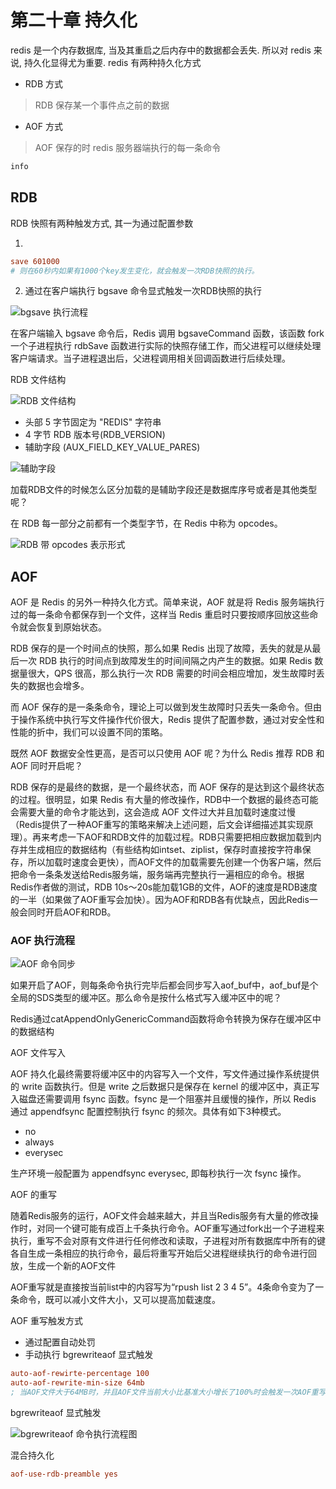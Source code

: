 # 第二十章 持久化

redis 是一个内存数据库, 当及其重启之后内存中的数据都会丢失. 所以对 redis 来说, 持久化显得尤为重要. redis 有两种持久化方式

- RDB 方式
> RDB 保存某一个事件点之前的数据
- AOF 方式
> AOF 保存的时 redis 服务器端执行的每一条命令

```bash
info
```

## RDB

RDB 快照有两种触发方式, 其一为通过配置参数

1. 
```ini
save 601000
# 则在60秒内如果有1000个key发生变化，就会触发一次RDB快照的执行。
```

2. 通过在客户端执行 bgsave 命令显式触发一次RDB快照的执行

![bgsave 执行流程](https://shubuzuo.coding.net/p/image-host/d/image-host/git/raw/master/images/2022-07/2022-07-19/pic_1658184792980-7.png)  

在客户端输入 bgsave 命令后，Redis 调用 bgsaveCommand 函数，该函数 fork 一个子进程执行 rdbSave 函数进行实际的快照存储工作，而父进程可以继续处理客户端请求。当子进程退出后，父进程调用相关回调函数进行后续处理。

RDB 文件结构

![RDB 文件结构](https://shubuzuo.coding.net/p/image-host/d/image-host/git/raw/master/images/2022-07/2022-07-19/pic_1658184856706-16.png)  

- 头部 5 字节固定为 "REDIS" 字符串
- 4 字节 RDB 版本号(RDB_VERSION)
- 辅助字段 (AUX_FIELD_KEY_VALUE_PARES)

![辅助字段](https://shubuzuo.coding.net/p/image-host/d/image-host/git/raw/master/images/2022-07/2022-07-19/pic_1658184958120-36.png)  

加载RDB文件的时候怎么区分加载的是辅助字段还是数据库序号或者是其他类型呢？

在 RDB 每一部分之前都有一个类型字节，在 Redis 中称为 opcodes。

![RDB 带 opcodes 表示形式](https://shubuzuo.coding.net/p/image-host/d/image-host/git/raw/master/images/2022-07/2022-07-19/pic_1658185040499-6.png)  

## AOF

AOF 是 Redis 的另外一种持久化方式。简单来说，AOF 就是将 Redis 服务端执行过的每一条命令都保存到一个文件，这样当 Redis 重启时只要按顺序回放这些命令就会恢复到原始状态。

RDB 保存的是一个时间点的快照，那么如果 Redis 出现了故障，丢失的就是从最后一次 RDB 执行的时间点到故障发生的时间间隔之内产生的数据。如果 Redis 数据量很大，QPS 很高，那么执行一次 RDB 需要的时间会相应增加，发生故障时丢失的数据也会增多。

而 AOF 保存的是一条条命令，理论上可以做到发生故障时只丢失一条命令。但由于操作系统中执行写文件操作代价很大，Redis 提供了配置参数，通过对安全性和性能的折中，我们可以设置不同的策略。

既然 AOF 数据安全性更高，是否可以只使用 AOF 呢？为什么 Redis 推荐 RDB 和 AOF 同时开启呢？

RDB 保存的是最终的数据，是一个最终状态，而 AOF 保存的是达到这个最终状态的过程。很明显，如果 Redis 有大量的修改操作，RDB中一个数据的最终态可能会需要大量的命令才能达到，这会造成 AOF 文件过大并且加载时速度过慢（Redis提供了一种AOF重写的策略来解决上述问题，后文会详细描述其实现原理）。再来考虑一下AOF和RDB文件的加载过程。RDB只需要把相应数据加载到内存并生成相应的数据结构（有些结构如intset、ziplist，保存时直接按字符串保存，所以加载时速度会更快），而AOF文件的加载需要先创建一个伪客户端，然后把命令一条条发送给Redis服务端，服务端再完整执行一遍相应的命令。根据Redis作者做的测试，RDB 10s～20s能加载1GB的文件，AOF的速度是RDB速度的一半（如果做了AOF重写会加快）。因为AOF和RDB各有优缺点，因此Redis一般会同时开启AOF和RDB。

### AOF 执行流程

![AOF 命令同步](https://shubuzuo.coding.net/p/image-host/d/image-host/git/raw/master/images/2022-07/2022-07-19/pic_1658185396304-28.png)  

如果开启了AOF，则每条命令执行完毕后都会同步写入aof_buf中，aof_buf是个全局的SDS类型的缓冲区。那么命令是按什么格式写入缓冲区中的呢？

Redis通过catAppendOnlyGenericCommand函数将命令转换为保存在缓冲区中的数据结构

AOF 文件写入

AOF 持久化最终需要将缓冲区中的内容写入一个文件，写文件通过操作系统提供的 write 函数执行。但是 write 之后数据只是保存在 kernel 的缓冲区中，真正写入磁盘还需要调用 fsync 函数。fsync 是一个阻塞并且缓慢的操作，所以 Redis 通过 appendfsync 配置控制执行 fsync 的频次。具体有如下3种模式。

- no
- always
- everysec

生产环境一般配置为 appendfsync everysec, 即每秒执行一次 fsync 操作。

AOF 的重写

随着Redis服务的运行，AOF文件会越来越大，并且当Redis服务有大量的修改操作时，对同一个键可能有成百上千条执行命令。AOF重写通过fork出一个子进程来执行，重写不会对原有文件进行任何修改和读取，子进程对所有数据库中所有的键各自生成一条相应的执行命令，最后将重写开始后父进程继续执行的命令进行回放，生成一个新的AOF文件

AOF重写就是直接按当前list中的内容写为“rpush list 2 3 4 5”。4条命令变为了一条命令，既可以减小文件大小，又可以提高加载速度。

AOF 重写触发方式
- 通过配置自动处罚
- 手动执行 bgrewriteaof 显式触发

```ini
auto-aof-rewirte-percentage 100
auto-aof-rewrite-min-size 64mb
; 当AOF文件大于64MB时，并且AOF文件当前大小比基准大小增长了100%时会触发一次AOF重写。那么基准大小如何确定呢？
```

bgrewriteaof 显式触发

![bgrewriteaof 命令执行流程图](https://shubuzuo.coding.net/p/image-host/d/image-host/git/raw/master/images/2022-07/2022-07-19/pic_1658185862538-3.png)  

混合持久化

```ini
aof-use-rdb-preamble yes
```




